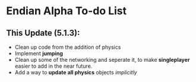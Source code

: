 # Endian Alpha To-do List

## This Update (5.1.3):
- Clean up code from the addition of physics
- Implement **jumping**
- Clean up some of the networking and seperate it, to make **singleplayer** easier to add in the near future.
- Add a way to **update all physics** objects *implicitly*